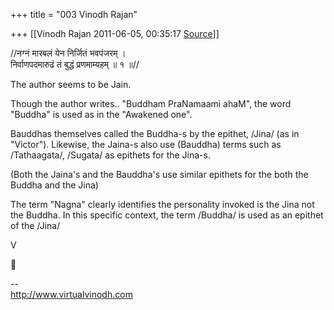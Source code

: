 +++
title = "003 Vinodh Rajan"

+++
[[Vinodh Rajan	2011-06-05, 00:35:17 [Source](https://groups.google.com/g/samskrita/c/WLFGVAC7i-4)]]



//नग्नं मारबलं येन निर्जितं भवपंजरम् ।  
निर्वाणपदमारुढं तं बुद्धं प्रणमाम्यहम् ॥ १ ॥//

  

The author seems to be Jain.

  

Though the author writes.. "Buddham PraNamaami ahaM", the word "Buddha" is used as in the "Awakened one".

  

Bauddhas themselves called the Buddha-s by the epithet, /Jina/ (as in "Victor"). Likewise, the Jaina-s also use (Bauddha) terms such as /Tathaagata/, /Sugata/ as epithets for the Jina-s.

  

(Both the Jaina's and the Bauddha's use similar epithets for the both the Buddha and the Jina)

  

The term "Nagna" clearly identifies the personality invoked is the Jina not the Buddha. In this specific context, the term /Buddha/ is used as an epithet of the /Jina/

  

V  



--  
<http://www.virtualvinodh.com>  

